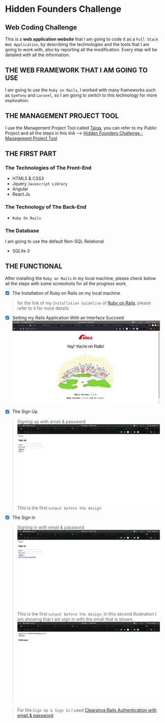 # Hidden Founders Challenge
## Web Coding Challenge
This is a **web application website** that I am going to code it as a `Full Stack Web Application`, by describing the technologies and the tools that I am going to work with, also by reporting all the modification. Every step will be detailed with all the information.

## THE WEB FRAMEWORK THAT I AM GOING TO USE
I am going to use the `Ruby on Rails`, I worked with many frameworks such as `Symfony` and `Laravel`, so I am going to switch to this technology for more exploration.

## THE MANAGEMENT PROJECT TOOL
I use the Management Project Tool called [Taiga](https://taiga.io), you can refer to my Public Project and all the steps in this link --> [Hidden Founders Challenge - Management Project Tool](https://tree.taiga.io/project/skarabi-full-stack-development-career/kanban?kanban-status=1479643)

## THE FIRST PART
### The Technologies of The Front-End
- HTML5 & CSS3
- Jquery `Javascript Library`
- Angular
- React.Js
### The Technology of The Back-End
- `Ruby On Rails`
### The Database 
I am going to use the default Non-SQL Relational
- SQLite 3

## THE FUNCTIONAL 
After installing the `Ruby on Rails` in my local machine, please check below all the steps with some screeshots for all the progress work.
- [X] The Installation of Ruby on Rails on my local machine
> for the link of my `Installation Guideline` of [Ruby on Rails](https://gorails.com/setup/ubuntu/17.10), please refer to it for more details

- [X] Setting my Rails Application With an Interface Succeed 
![alt text](./images/Rails_Installation_Succeed.png)

- [X] The Sign Up 
> Signing up with email & password 
![alt text](./images/Sign_Up.png)
This is the first `output before the design`

- [X] The Sign In 
> Signing in with email & password
![alt text](./images/Sign_In.png)
This is the first `output before the design`, in this second illustration I am showing that I am sign in with the email that is shown.
![alt text](./images/Sign_In_1.png)

> For the `Sign Up & Sign In` I used [Clearance:Rails Authentication with email & password](https://github.com/thoughtbot/clearance).
